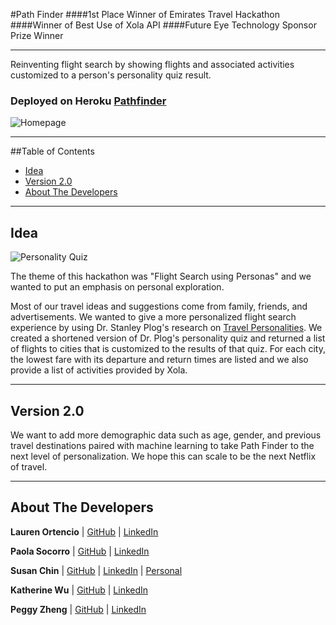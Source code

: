 #Path Finder
####1st Place Winner of Emirates Travel Hackathon
####Winner of Best Use of Xola API
####Future Eye Technology Sponsor Prize Winner

-------------------

Reinventing flight search by showing flights and associated activities customized to a person's personality quiz result.

### Deployed on Heroku [Pathfinder](http://pathfinderemirates.herokuapp.com/)


![Homepage](https://cloud.githubusercontent.com/assets/12265692/11053939/8f097fe6-871a-11e5-82a6-712dbc7e4d07.png "Path Finder Homepage")

-----------------

##Table of Contents

* [Idea](#idea)
* [Version 2.0](#version2)
* [About The Developers](#about-us)

-------------

## <a name="idea"></a>Idea

![Personality Quiz](https://cloud.githubusercontent.com/assets/12265692/11053929/8025707a-871a-11e5-9cce-71fa6ae6cde0.png "Personality Quiz")

The theme of this hackathon was "Flight Search using Personas" and we wanted to put an emphasis on personal exploration.

Most of our travel ideas and suggestions come from family, friends, and advertisements. We wanted to give a more personalized flight search experience by using Dr. Stanley Plog's research on [Travel Personalities](http://besttripchoices.com/travel-personalities/). We created a shortened version of Dr. Plog's personality quiz and returned a list of flights to cities that is customized to the results of that quiz. For each city, the lowest fare with its departure and return times are listed and we also provide a list of activities provided by Xola. 


-------------

## <a name="version2"></a>Version 2.0
We want to add more demographic data such as age, gender, and previous travel destinations paired with machine learning to take Path Finder to the next level of personalization. We hope this can scale to be the next Netflix of travel.

-------------

## <a name="about-us"></a>About The Developers

**Lauren Ortencio** | [GitHub](https://github.com/laurenor) | [LinkedIn](https://www.linkedin.com/in/laurenortencio)

**Paola Socorro** | [GitHub](https://github.com/PaolaSocorro) | [LinkedIn](https://www.linkedin.com/in/paolasocorro)

**Susan Chin** | [GitHub](https://github.com/susancodes) | [LinkedIn](https://www.linkedin.com/in/susanschin) | [Personal](http://susancodes.com/)

**Katherine Wu** | [GitHub](https://github.com/katherinehuwu) | [LinkedIn](https://www.linkedin.com/in/katherinehuwu)

**Peggy Zheng** | [GitHub](https://github.com/PeggyZheng) | [LinkedIn](https://www.linkedin.com/in/peggyzheng)


